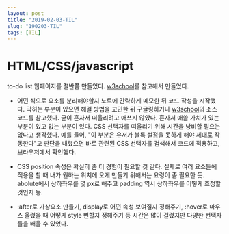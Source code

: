 ```yaml
---
layout: post
title: "2019-02-03-TIL"
slug: "190203-TIL"
tags: [TIL]
---
```


# HTML/CSS/javascript

to-do list 웹페이지를 절반쯤 만들었다. [w3school]를 참고해서 만들었다. 

* 어떤 식으로 요소를 분리해야할지 노트에 간략하게 메모한 뒤 코드 작성을 시작했다. 막히는 부분이 있으면 해결 방법을 고민한 뒤 구글링하거나 [w3school]의 소스코드를 참고했다. 굳이 혼자서 떠올리려고 애쓰지 않았다. 혼자서 애쓸 가치가 있는 부분이 있고 없는 부분이 있다. CSS 선택자를 떠올리기 위해 시간을 낭비할 필요는 없다고 생각했다. 예를 들어, "이 부분은 유저가 블록 설정을 못하게 해야 제대로 작동한다"고 판단을 내렸으면 바로 관련된 CSS 선택자를 검색해서 코드에 적용하고, 브라우저에서 확인했다.


* CSS position 속성은 확실히 좀 더 경험이 필요할 것 같다. 실제로 여러 요소들에 적용을 할 때 내가 원하는 위치에 오게 만들기 위해서는 요령이 좀 필요한 듯. abolute에서 상하좌우를 몇 px로 해주고 padding 역시 상하좌우를 어떻게 조정할 것인지 등. 


* :after로 가상요소 만들기, display로 어떤 속성 보여질지 정해주기, :hover로 마우스 올렸을 때 어떻게 style 변할지 정해주기 등 시간은 많이 걸렸지만 다양한 선택자들을 배울 수 있었다. 

[w3school]: https://www.w3schools.com/howto/howto_js_todolist.asp "todolist 만들기"